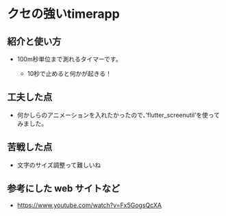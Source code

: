 # クセの強いtimerapp

## 紹介と使い方

- 100m秒単位まで測れるタイマーです。

  - 10秒で止めると何かが起きる！

## 工夫した点

- 何かしらのアニメーションを入れたかったので、’flutter_screenutil’を使ってみました。

## 苦戦した点

- 文字のサイズ調整って難しいね

## 参考にした web サイトなど

- <https://www.youtube.com/watch?v=Fx5GogsQcXA>
